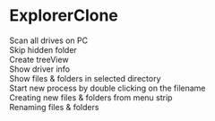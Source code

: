 # ExplorerClone

Scan all drives on PC<br/>
Skip hidden folder<br/>
Create treeView<br/>
Show driver info<br/>
Show files & folders in selected directory<br/>
Start new process by double clicking on the filename<br/>
Creating new files & folders from menu strip<br/>
Renaming files & folders <br/>
